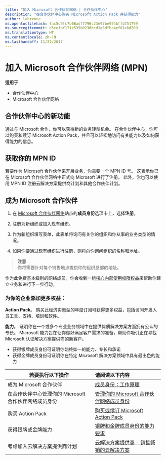 ```yaml
---
title: "加入 Microsoft 合作伙伴网络 | 合作伙伴中心"
description: "在合作伙伴中心购买 Microsoft Action Pack 并获得能力"
author: labrenne
ms.openlocfilehash: 7ac5c9fc7b66adf7796c23e97be994bffd751799
ms.sourcegitcommit: d5ce1bf171e535b0236bcd1e6dfbc4ef01ebd209
ms.translationtype: HT
ms.contentlocale: zh-CN
ms.lasthandoff: 11/22/2017
---
```

# <a name="join-the-microsoft-partner-network-mpn"></a>加入 Microsoft 合作伙伴网络 (MPN)

**适用于**

-  合作伙伴中心
-  Microsoft 合作伙伴网络

## <a name="new-to-partner-center"></a>合作伙伴中心的新功能

 通过与 Microsoft 合作，你可以获得新的业务转型机会。 在合作伙伴中心，你可以购买和续订 Microsoft Action Pack，并且可以轻松地访问有关能力以及如何获得能力的信息。

## <a name="get-your-mpn-id"></a>获取你的 MPN ID

若要作为 Microsoft 合作伙伴来开展业务，你需要一个 MPN ID 号。 这表示你已在 Microsoft 合作伙伴网络中正式向 Microsoft 进行了注册。 此外，你也可以使用 MPN ID 注册云解决方案提供商计划和其他合作伙伴计划。  

## <a name="become-a-microsoft-partner"></a>成为 Microsoft 合作伙伴

1.  在 [Microsoft 合作伙伴网络](https://partner.microsoft.com/en-us/membership)站点的**成员身份**选项卡上，选择**注册**。 

2.  注册为新组织或加入现有组织。

3.  作为新组织填写表单，此表单将询问有关你的组织和你从事的业务类型的情况。

4.  如果你要通过现有组织进行注册，则将向你询问组织的名称和地址。

>**注意**<br> 你将需要针对每个销售地点提供你的组织总部的地址。

作为此免费基本级别的网络成员，你会收到一组[核心内部使用权限权益](https://partner.microsoft.com/membership/core-benefits)来帮助你建立业务和进行下一步行动。 

### <a name="add-additional-benefits-to-your-business"></a>为你的企业添加更多权益： 

**Action Pack**。 购买此经济实惠型的年度订阅可获得更多权益，包括访问开发人员工具、支持、培训和软件。

**能力**。 证明你在一个或多个专业业务领域中在提供优质解决方案方面拥有公认的专长。 Microsoft 能力旨在让你做好满足客户需求的准备，帮助你吸引正在寻找 Microsoft 认证解决方案提供商的新客户。 

- 获得银牌成员身份可证明你始终如一的能力、专长和承诺
- 获得金牌成员身份可证明你在特定 Microsoft 解决方案领域中具有最出色的能力

|**若要执行以下操作**   |**请阅读以下内容**   |
|------------------|:---------------|
|成为 Microsoft 合作伙伴|[成员身份：工作原理](https://partner.microsoft.com/membership/how-it-works)|
在合作伙伴中心管理你的 Microsoft 合作伙伴网络成员身份   |[管理你的 Microsoft 合作伙伴网络成员身份](mpn-overview.md)
|购买 Action Pack   |[购买或续订 Microsoft Action Pack](https://msdn.microsoft.com/partner-center/mpn-get-action-pack)|
|获得银牌或金牌能力   |[银牌和金牌成员身份的能力要求](https://msdn.microsoft.com/en-us/partner-center/learn-about-competencies)|
|考虑加入云解决方案提供商计划|[云解决方案提供商 - 销售畅销的云解决方案](csp-overview.md)|
